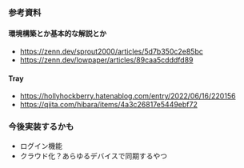 ### 参考資料
#### 環境構築とか基本的な解説とか
- https://zenn.dev/sprout2000/articles/5d7b350c2e85bc
- https://zenn.dev/lowpaper/articles/89caa5cdddfd89
#### Tray
- https://hollyhockberry.hatenablog.com/entry/2022/06/16/220156
- https://qiita.com/hibara/items/4a3c26817e5449ebf72
### 今後実装するかも
- ログイン機能
- クラウド化？あらゆるデバイスで同期するやつ
